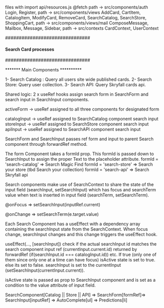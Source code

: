 files with import api/resources.js @fetch path -> src/components/auth Login, Register, path -> src/components/views AddCard, CartItem, CatalogItem, ModifyCard, RemoveCard, SearchCatalog, SearchStore, ShoppingCart, path -> src/components/views/mail ComposeMessage, Mailbox, Message, Sidebar, path -> src/contexts CardContext, UserContext

###############################
#### Search Card processes ####
###############################

******* Main Components **********

1- Search Catalog : Query all users site wide published cards.
2- Search Store: Query user collection.
3- Search API: Query Skryfall cards api.

Shared logic: 
2 x useRef hooks assign search form in SearchForm and search input in SearchInput components.

activeForm -> useRef assigned to all three components for designated form

catalogInput -> useRef assigned to SearchCatalog component search input
storeInput -> useRef assigned to SearchStore component search input
apiInput -> useRef assigned to SearchAPI component search input

SearchForm and SearchInput passes ref form and input to parent Search component through 
forwardRef method. 

The form Component takes a formId prop. This formId is passed down to SearchInput to assign the proper Text to the placeholder attribute. 
formId = 'search-catalog' => Search Magic Find
formId = 'search-store' => Search your store (tbd Search your collection)
formId = 'search-api' => Search Skryfall api


Search components make use of SearchContext to share the state of the input field (searchInput, setSearchInput) which has focus and searchTerm value when text is inserted in input field (searchTerm, setSearchTerm).

@onFocus => setSearchInput(inputRef.current)

@onChange => setSearchTerm(e.target.value)

Each Search Component has a useEffect with a dependency array containing the searchInput state from the SearchContext. When focus change, searchInput changes and this change triggers the useEffect hook. 

useEffect(..., [searchInput]) check if the actual searchInput id matches the search component input ref (currentInput.current.id) returned by forwardRef (if(searchInput.id === catalogInput.id)) etc.
If true (only one of them since only one at a time can have focus) isActive state is set to true. else its set to false. 
searchInput is set to the currentInput (setSearchInput(currentInput.current)). 
 
isActive state is passed as prop to SearchInput component and is set as a condition to the value attribute of input field. 


SearchComponent[Catalog || Store || API] => SearchForm[formRef]=> SearchInput[inputRef] => AutoComplete[ul] => Predictions[li]








